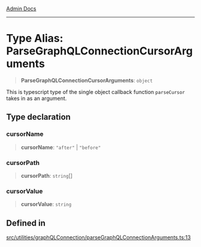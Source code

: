 [Admin Docs](/)

***

# Type Alias: ParseGraphQLConnectionCursorArguments

> **ParseGraphQLConnectionCursorArguments**: `object`

This is typescript type of the single object callback function `parseCursor` takes in as
an argument.

## Type declaration

### cursorName

> **cursorName**: `"after"` \| `"before"`

### cursorPath

> **cursorPath**: `string`[]

### cursorValue

> **cursorValue**: `string`

## Defined in

[src/utilities/graphQLConnection/parseGraphQLConnectionArguments.ts:13](https://github.com/Suyash878/talawa-api/blob/cfd688207611ba245c99edd8dbaccb2cdbf6a043/src/utilities/graphQLConnection/parseGraphQLConnectionArguments.ts#L13)
